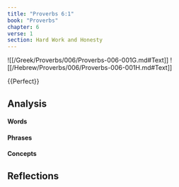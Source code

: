 ```yaml
---
title: "Proverbs 6:1"
book: "Proverbs"
chapter: 6
verse: 1
section: Hard Work and Honesty
---
```

![[/Greek/Proverbs/006/Proverbs-006-001G.md#Text]]
![[/Hebrew/Proverbs/006/Proverbs-006-001H.md#Text]]

{{Perfect}}

## Analysis

#### Words

#### Phrases

#### Concepts

## Reflections
